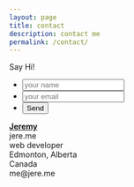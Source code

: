 ```yaml
---
layout: page
title: contact
description: contact me
permalink: /contact/
---
```


Say Hi!
<form action="//formspree.io/me@jere.me" method="POST">
  <input type="hidden" name="_next" value="//localhost/thanks.html" />
  <input type="hidden" name="_subject" value="New submission!" />
  <ul>
    <li><input type="text" name="name" placeholder="your name"></li>
    <li><input type="email" name="_replyto" placeholder="your email"></li>
    <li>
      <input type="text" name="_gotcha" style="display:none" />
      <input type="submit" value="Send">
    </li>
  </ul>
</form>

<div itemscope itemtype="http://schema.org/Person">
<a itemprop="url" href="http:\\jere.me"><div itemprop="name"><strong>Jeremy</strong></div>
</a>
<div itemscope itemtype="http://schema.org/Organization"><span itemprop="name">jere.me</span></div><div itemprop="jobtitle">web developer</div>
<div itemprop="address" itemscope itemtype="http://schema.org/PostalAddress">
<div><span itemprop="addressLocality">Edmonton</span>, <span itemprop="addressRegion">Alberta</span></div><div itemprop="addressCountry">Canada</div>
</div>
<div itemprop="email">me@jere.me</div>
</div>

